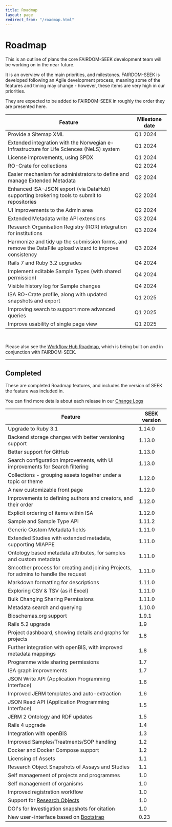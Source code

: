```yaml
---
title: Roadmap
layout: page
redirect_from: "/roadmap.html"
---
```


# Roadmap

This is an outline of plans the core FAIRDOM-SEEK development team will be working on in the near future.

It is an overview of the main priorities, and milestones. FAIRDOM-SEEK is developed following an Agile development process, meaning some of the features and timing may change - however, these items are very high in our priorities. 

They are expected to be added to FAIRDOM-SEEK in roughly the order they are presented here.

| Feature | Milestone date |
| --- |----------------|
| Provide a Sitemap XML | Q1 2024 |
| Extended integration with the Norwegian e-Infrastructure for Life Sciences (NeLS) system | Q1 2024 |
| License improvements, using SPDX | Q1 2024 |
| RO-Crate for collections | Q2 2024 |
| Easier mechanism for administrators to define and manage Extended Metadata | Q2 2024 |
| Enhanced ISA-JSON export (via DataHub) supporting brokering tools to submit to repositories | Q2 2024 |
| UI Improvements to the Admin area | Q2 2024 |
| Extended Metadata write API extensions | Q3 2024 |
| Research Organisation Registry (ROR) integration for institutions | Q3 2024 |
| Harmonize and tidy up the submission forms, and remove the DataFile upload wizard to improve consistency | Q3 2024 |
| Rails 7 and Ruby 3.2 upgrades | Q4 2024 |
| Implement editable Sample Types (with shared permission) | Q4 2024 |
| Visible history log for Sample changes | Q4 2024 |
| ISA RO-Crate profile, along with updated snapshots and export | Q1 2025 |
| Improving search to support more advanced queries | Q1 2025 |
| Improve usability of single page view | Q1 2025 |


<br/>

Please also see the [Workflow Hub Roadmap](https://about.workflowhub.eu/roadmap/), 
which is being built on and in conjunction with FAIRDOM-SEEK.


---


## Completed

These are completed Roadmap features, and includes the version of SEEK the feature was included in.

You can find more details about each release in our [Change Logs](/tech/releases/)


| Feature | SEEK version |
| --- | --- |
| Upgrade to Ruby 3.1 | 1.14.0 |
| Backend storage changes with better versioning support | 1.13.0 |
| Better support for GitHub | 1.13.0 |
| Search configuration improvements, with UI improvements for Search filtering | 1.13.0 |
| Collections - grouping assets together under a topic or theme | 1.12.0 |
| A new customizable front page | 1.12.0 |
| Improvements to defining authors and creators, and their order | 1.12.0 |
| Explicit ordering of items within ISA | 1.12.0 |
| Sample and Sample Type API | 1.11.2 |
| Generic Custom Metadata fields | 1.11.0  |
| Extended Studies with extended metadata, supporting MIAPPE | 1.11.0 |
| Ontology based metadata attributes, for samples and custom metadata | 1.11.0 |
| Smoother process for creating and joining Projects, for admins to handle the request | 1.11.0 |
| Markdown formatting for descriptions | 1.11.0 |
| Exploring CSV & TSV (as if Excel) | 1.11.0 |
| Bulk Changing Sharing Permissions | 1.11.0 |
| Metadata search and querying | 1.10.0 |
| Bioschemas.org support | 1.9.1 |
| Rails 5.2 upgrade | 1.9 |
| Project dashboard, showing details and graphs for projects | 1.8  |
| Further integration with openBIS, with improved metadata mappings | 1.8  |
| Programme wide sharing permissions | 1.7  |
| ISA graph improvements | 1.7  |
| JSON Write API (Application Programming Interface) | 1.6  |
| Improved JERM templates and auto-extraction | 1.6 |
| JSON Read API (Application Programming Interface) | 1.5 |
| JERM 2 Ontology and RDF updates | 1.5 |
| Rails 4 upgrade | 1.4 |
| Integration with openBIS | 1.3 |
| Improved Samples/Treatments/SOP handling | 1.2  |
| Docker and Docker Compose support | 1.2 |
| Licensing of Assets | 1.1 |
| Research Object Snapshots of Assays and Studies | 1.1 |
| Self management of projects and programmes | 1.0 |
| Self management of organisms | 1.0 |
| Improved registration workflow | 1.0 |
| Support for [Research Objects](http://www.researchobject.org/) | 1.0 |
| DOI's for Investigation snapshots for citation | 1.0 |
| New user-interface based on [Bootstrap](http://getbootstrap.com) | 0.23 |

